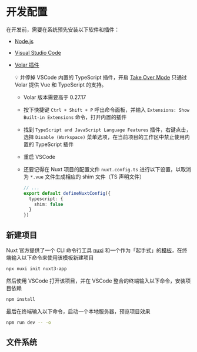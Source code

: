 # 开发配置

在开发前，需要在系统预先安装以下软件和插件：

* [Node.js](https://nodejs.org/en/download/)

* [Visual Studio Code](https://code.visualstudio.com/)

* [Volar 插件](https://marketplace.visualstudio.com/items?itemName=johnsoncodehk.volar)

  :bulb: 并停掉 VSCode 内置的 TypeScript 插件，开启 [Take Over Mode](https://github.com/johnsoncodehk/volar/discussions/471) 只通过 Volar 提供 Vue 和 TypeScript 的支持。

  * Volar 版本需要高于 0.27.17
  * 按下快捷键 `Ctrl + Shift + P` 呼出命令面板，并输入 `Extensions: Show Built-in Extensions` 命令，打开内置的插件
  * 找到 `TypeScript and JavaScript Language Features` 插件，右键点击，选择 `Disable (Workspace)` 菜单选项，在当前项目的工作区中禁止使用内置的 TypeScript 插件
  * 重启 VSCode
  * 还要记得在 Nuxt 项目的配置文件 `nuxt.config.ts` 进行以下设置，以取消为 `*.vue` 文件生成相应的 shim 文件（TS 声明文件）

    ```ts
    // ...
    export default defineNuxtConfig({
      typescript: {
        shim: false
      }
    })
    ```

## 新建项目
Nuxt 官方提供了一个 CLI 命令行工具 [nuxi](https://www.npmjs.com/package/@nuxt/cli) 和一个作为「起手式」的[模板](https://github.com/nuxt/starter/tree/v3)，在终端输入以下命令来使用该模板新建项目

```bash
npx nuxi init nuxt3-app
```

然后使用 VSCode 打开该项目，并在 VSCode 整合的终端输入以下命令，安装项目依赖

```bash
npm install
```

最后在终端输入以下命令，启动一个本地服务器，预览项目效果

```bash
npm run dev -- -o
```

## 文件系统